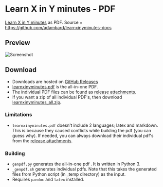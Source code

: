 # Learn X in Y minutes - PDF

[Learn X in Y minutes](http://learnxinyminutes.com) as PDF. Source = https://github.com/adambard/learnxinyminutes-docs


## Preview
![Screenshot](http://i.imgur.com/MJc4NrS.png)


## Download

* Downloads are hosted on [GitHub Releases](https://github.com/aviaryan/learnxinyminutes-pdf/releases/tag/v2016.02.26)
* [learnxinyminutes.pdf](https://github.com/aviaryan/learnxinyminutes-pdf/releases/download/v2016.02.26/learnxinyminutes.pdf) is the all-in-one PDF.
* The individual PDF files can be found as [release attachments](https://github.com/aviaryan/learnxinyminutes-pdf/releases/tag/v2016.02.26).
* If you want a zip of all individual PDF's, then download [learnxinyminutes_all.zip](https://github.com/aviaryan/learnxinyminutes-pdf/releases/download/v2016.02.26/learnxinyminutes_all.zip).


### Limitations

* `learnxinyminutes.pdf` doesn't include 2 languages; latex and markdown. This is because they caused conflicts while building the pdf (you can guess why). If needed, you can always download their individual pdf's from the [release attachments](https://github.com/aviaryan/learnxinyminutes-pdf/releases/tag/v2016.02.26).
 

### Building

* `genpdf.py` generates the all-in-one pdf . It is written in Python 3.
* `_genpdf.sh` generates individual pdfs. Note that this takes the generated files from Python script (in _temp directory) as the input.
* Requires `pandoc` and `latex` installed.